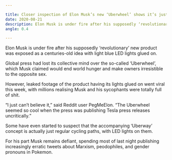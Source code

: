 ```yaml
---

title: Closer inspection of Elon Musk’s new ‘Uberwheel’ shows it’s just a unicycle with LED lights on it
date: 2020-08-21
description: Elon Musk is under fire after his supposedly ‘revolutionary’ new product was exposed as a centuries-old idea with light blue LED lights glued on.
angle: 0.4

---
```


Elon Musk is under fire after his supposedly ‘revolutionary’ new product was exposed as a centuries-old idea with light blue LED lights glued on.

Global press had lost its collective mind over the so-called ‘Uberwheel’, which Musk claimed would end world hunger and make owners irresistible to the opposite sex.

However, leaked footage of the product having its lights glued on went viral this week, with millions realising Musk and his sycophants were totally full of shit.

“I just can’t believe it,” said Reddit user PegMeElon. “The Uberwheel seemed so cool when the press was publishing Tesla press releases uncritically.”

Some have even started to suspect that the accompanying ‘Uberway’ concept is actually just regular cycling paths, with LED lights on them.

For his part Musk remains defiant, spending most of last night publishing increasingly erratic tweets about Marxism, peodophiles, and gender pronouns in Pokemon.
